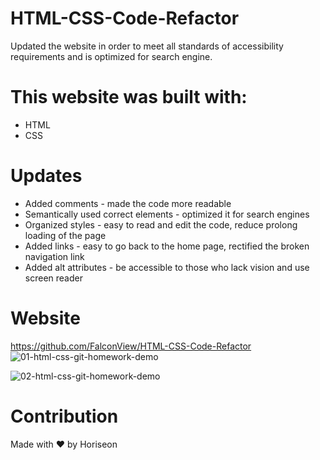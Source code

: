 # HTML-CSS-Code-Refactor

Updated the website in order to meet all standards of accessibility requirements and is optimized for search engine.

# This website was built with:
- HTML
- CSS

# Updates
- Added comments - made the code more readable
- Semantically used correct elements - optimized it for search engines
- Organized styles - easy to read and edit the code, reduce prolong loading of the page
- Added links - easy to go back to the home page, rectified the broken navigation link
- Added alt attributes - be accessible to those who lack vision and use screen reader

# Website 
https://github.com/FalconView/HTML-CSS-Code-Refactor
![01-html-css-git-homework-demo](https://user-images.githubusercontent.com/39162030/162904045-e6ee84b8-3fe7-4a3d-9d40-f8c8f2b1e19a.png)

![02-html-css-git-homework-demo](https://user-images.githubusercontent.com/39162030/162904496-bdb4b310-0cc2-4e91-a2e2-a94324b36722.png)


# Contribution
Made with ❤️️ by Horiseon
